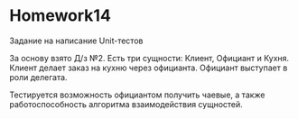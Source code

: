 # Homework14
Задание на написание Unit-тестов

За основу взято Д/з №2. Есть три сущности: Клиент, Официант и Кухня. Клиент делает заказ на кухню через официанта. Официант выступает в роли делегата.

Тестируется возможность официантом получить чаевые, а также работоспособность алгоритма взаимодействия сущностей.
